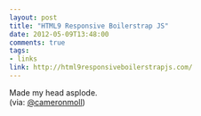 ```yaml
---
layout: post
title: "HTML9 Responsive Boilerstrap JS"
date: 2012-05-09T13:48:00
comments: true
tags:
- links
link: http://html9responsiveboilerstrapjs.com/
---
```

Made my head asplode.  
(via: [@cameronmoll](https://twitter.com/#!/cameronmoll/status/200288684283658240 "@cameronmoll"))
